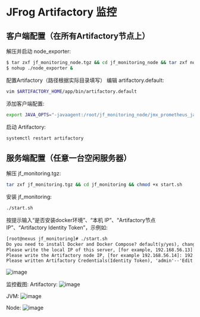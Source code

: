 # JFrog Artifactory 监控
## 客户端配置（在所有Artifactory节点上）
解压并启动 node_exporter:
```bash
$ tar zxf jf_monitoring_node.tgz && cd jf_monitoring_node && tar zxf node_exporter-1.9.1.linux-amd64.tar.gz && cd node_exporter-1.9.1.linux-amd64
$ nohup ./node_exporter &
```
配置Artifactory（路径根据实际目录填写）
编辑 artifactory.default:
```bash
vim $ARTIFACTORY_HOME/app/bin/artifactory.default
```
添加客户端配置:
```sh
export JAVA_OPTS="-javaagent:/root/jf_monitoring_node/jmx_prometheus_javaagent-0.17.2.jar=30013:/root/jf_monitoring_node/jmx_config.yaml"
```
启动 Artifactory:
```bash
systemctl restart artifactory
```
## 服务端配置（任意一台空闲服务器）
解压 jf_monitoring.tgz:
```bash
tar zxf jf_monitoring.tgz && cd jf_monitoring && chmod +x start.sh
```
安装 jf_monitoring:
```bash
./start.sh
```
按提示输入“是否安装docker环境”、“本机 IP”、“Artifactory节点 IP”、“Artifactory Identity Token”，示例如:
```txt
[root@nexus jf_monitoring]# ./start.sh
Do you need to install Docker and Docker Compose? default(y/yes), change(n/no)? y
Please write the local IP of this server, [for example, 192.168.56.13]: 192.168.56.13
Please write the Artifactory node IP, [for example 192.168.56.14]: 192.168.56.14
Please written Artifactory Credentials(Identity Token), 'admin'--'Edit Profile'--'Generate an Identity Token' : <token>
```
![image](https://github.com/user-attachments/assets/10e2e560-770e-4240-9584-6e7f4dcb493f)

监控截图:
Artifactory:
![image](https://github.com/user-attachments/assets/db5f71d8-5e22-4ddd-b23a-280d7bf2af55)

JVM:
![image](https://github.com/user-attachments/assets/c1ce1c7f-2c04-46a9-b922-71f5d5ad87af)

Node:
![image](https://github.com/user-attachments/assets/6a377737-a106-46cc-badb-b38be23f3b60)




